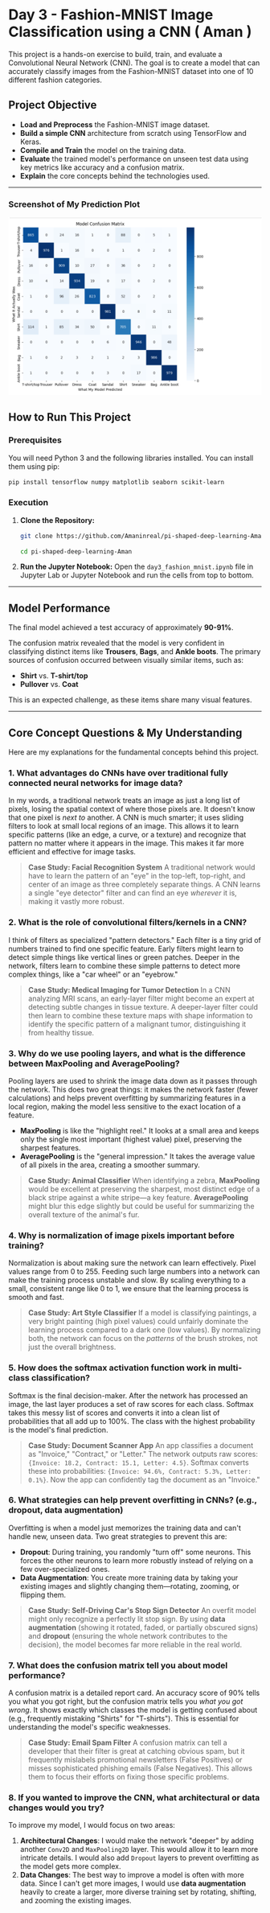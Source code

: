 # Day 3 - Fashion-MNIST Image Classification using a CNN ( Aman )

This project is a hands-on exercise to build, train, and evaluate a Convolutional Neural Network (CNN). The goal is to create a model that can accurately classify images from the Fashion-MNIST dataset into one of 10 different fashion categories.

## Project Objective

- **Load and Preprocess** the Fashion-MNIST image dataset.
- **Build a simple CNN** architecture from scratch using TensorFlow and Keras.
- **Compile and Train** the model on the training data.
- **Evaluate** the trained model's performance on unseen test data using key metrics like accuracy and a confusion matrix.
- **Explain** the core concepts behind the technologies used.

---

### Screenshot of My Prediction Plot

![Model Confusion Matrix](Screenshots/image.png)

## How to Run This Project

### Prerequisites

You will need Python 3 and the following libraries installed. You can install them using pip:

```bash
pip install tensorflow numpy matplotlib seaborn scikit-learn
```

### Execution

1.  **Clone the Repository:**
    ```bash
    git clone https://github.com/Amaninreal/pi-shaped-deep-learning-Aman.git
    ```
    ```bash
    cd pi-shaped-deep-learning-Aman
    ```
3.  **Run the Jupyter Notebook:**
    Open the `day3_fashion_mnist.ipynb` file in Jupyter Lab or Jupyter Notebook and run the cells from top to bottom.

---

## Model Performance

The final model achieved a test accuracy of approximately **90-91%**.

The confusion matrix revealed that the model is very confident in classifying distinct items like **Trousers**, **Bags**, and **Ankle boots**. The primary sources of confusion occurred between visually similar items, such as:
- **Shirt** vs. **T-shirt/top**
- **Pullover** vs. **Coat**

This is an expected challenge, as these items share many visual features.

---

## Core Concept Questions & My Understanding

Here are my explanations for the fundamental concepts behind this project.

### 1. What advantages do CNNs have over traditional fully connected neural networks for image data?

In my words, a traditional network treats an image as just a long list of pixels, losing the spatial context of where those pixels are. It doesn't know that one pixel is *next to* another. A CNN is much smarter; it uses sliding filters to look at small local regions of an image. This allows it to learn specific patterns (like an edge, a curve, or a texture) and recognize that pattern no matter where it appears in the image. This makes it far more efficient and effective for image tasks.

> **Case Study: Facial Recognition System**
> A traditional network would have to learn the pattern of an "eye" in the top-left, top-right, and center of an image as three completely separate things. A CNN learns a single "eye detector" filter and can find an eye *wherever* it is, making it vastly more robust.

### 2. What is the role of convolutional filters/kernels in a CNN?

I think of filters as specialized "pattern detectors." Each filter is a tiny grid of numbers trained to find one specific feature. Early filters might learn to detect simple things like vertical lines or green patches. Deeper in the network, filters learn to combine these simple patterns to detect more complex things, like a "car wheel" or an "eyebrow."

> **Case Study: Medical Imaging for Tumor Detection**
> In a CNN analyzing MRI scans, an early-layer filter might become an expert at detecting subtle changes in tissue texture. A deeper-layer filter could then learn to combine these texture maps with shape information to identify the specific pattern of a malignant tumor, distinguishing it from healthy tissue.

### 3. Why do we use pooling layers, and what is the difference between MaxPooling and AveragePooling?

Pooling layers are used to shrink the image data down as it passes through the network. This does two great things: it makes the network faster (fewer calculations) and helps prevent overfitting by summarizing features in a local region, making the model less sensitive to the exact location of a feature.

-   **MaxPooling** is like the "highlight reel." It looks at a small area and keeps only the single most important (highest value) pixel, preserving the sharpest features.
-   **AveragePooling** is the "general impression." It takes the average value of all pixels in the area, creating a smoother summary.

> **Case Study: Animal Classifier**
> When identifying a zebra, **MaxPooling** would be excellent at preserving the sharpest, most distinct edge of a black stripe against a white stripe—a key feature. **AveragePooling** might blur this edge slightly but could be useful for summarizing the overall texture of the animal's fur.

### 4. Why is normalization of image pixels important before training?

Normalization is about making sure the network can learn effectively. Pixel values range from 0 to 255. Feeding such large numbers into a network can make the training process unstable and slow. By scaling everything to a small, consistent range like 0 to 1, we ensure that the learning process is smooth and fast.

> **Case Study: Art Style Classifier**
> If a model is classifying paintings, a very bright painting (high pixel values) could unfairly dominate the learning process compared to a dark one (low values). By normalizing both, the network can focus on the *patterns* of the brush strokes, not just the overall brightness.

### 5. How does the softmax activation function work in multi-class classification?

Softmax is the final decision-maker. After the network has processed an image, the last layer produces a set of raw scores for each class. Softmax takes this messy list of scores and converts it into a clean list of probabilities that all add up to 100%. The class with the highest probability is the model's final prediction.

> **Case Study: Document Scanner App**
> An app classifies a document as "Invoice," "Contract," or "Letter." The network outputs raw scores: `{Invoice: 18.2, Contract: 15.1, Letter: 4.5}`. Softmax converts these into probabilities: `{Invoice: 94.6%, Contract: 5.3%, Letter: 0.1%}`. Now the app can confidently tag the document as an "Invoice."

### 6. What strategies can help prevent overfitting in CNNs? (e.g., dropout, data augmentation)

Overfitting is when a model just memorizes the training data and can't handle new, unseen data. Two great strategies to prevent this are:

-   **Dropout**: During training, you randomly "turn off" some neurons. This forces the other neurons to learn more robustly instead of relying on a few over-specialized ones.
-   **Data Augmentation**: You create more training data by taking your existing images and slightly changing them—rotating, zooming, or flipping them.

> **Case Study: Self-Driving Car's Stop Sign Detector**
> An overfit model might only recognize a perfectly lit stop sign. By using **data augmentation** (showing it rotated, faded, or partially obscured signs) and **dropout** (ensuring the whole network contributes to the decision), the model becomes far more reliable in the real world.

### 7. What does the confusion matrix tell you about model performance?

A confusion matrix is a detailed report card. An accuracy score of 90% tells you what you got right, but the confusion matrix tells you *what you got wrong*. It shows exactly which classes the model is getting confused about (e.g., frequently mistaking "Shirts" for "T-shirts"). This is essential for understanding the model's specific weaknesses.

> **Case Study: Email Spam Filter**
> A confusion matrix can tell a developer that their filter is great at catching obvious spam, but it frequently mislabels promotional newsletters (False Positives) or misses sophisticated phishing emails (False Negatives). This allows them to focus their efforts on fixing those specific problems.

### 8. If you wanted to improve the CNN, what architectural or data changes would you try?

To improve my model, I would focus on two areas:

1.  **Architectural Changes**: I would make the network "deeper" by adding another `Conv2D` and `MaxPooling2D` layer. This would allow it to learn more intricate details. I would also add `Dropout` layers to prevent overfitting as the model gets more complex.
2.  **Data Changes**: The best way to improve a model is often with more data. Since I can't get more images, I would use **data augmentation** heavily to create a larger, more diverse training set by rotating, shifting, and zooming the existing images.
